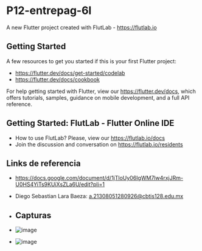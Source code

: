 # P12-entrepag-6I

A new Flutter project created with FlutLab - https://flutlab.io

## Getting Started

A few resources to get you started if this is your first Flutter project:

- https://flutter.dev/docs/get-started/codelab
- https://flutter.dev/docs/cookbook

For help getting started with Flutter, view our
https://flutter.dev/docs, which offers tutorials,
samples, guidance on mobile development, and a full API reference.

## Getting Started: FlutLab - Flutter Online IDE

- How to use FlutLab? Please, view our https://flutlab.io/docs
- Join the discussion and conversation on https://flutlab.io/residents

## Links de referencia
- https://docs.google.com/document/d/1jTloUy06IgWM7lw4rxjJRm-U0HS4YiTs9KUiXsZLa6U/edit?pli=1
- Diego Sebastian Lara Baeza: a.21308051280926@cbtis128.edu.mx

- ## Capturas
- ![image](https://github.com/LaraD128/P12-entregapag-6I/assets/143744146/d774f7a3-5fbf-4186-8e49-a31712f1b92c)
- ![image](https://github.com/LaraD128/P12-entregapag-6I/assets/143744146/760bc808-6271-49d8-bd88-d0ada4e6943c)
